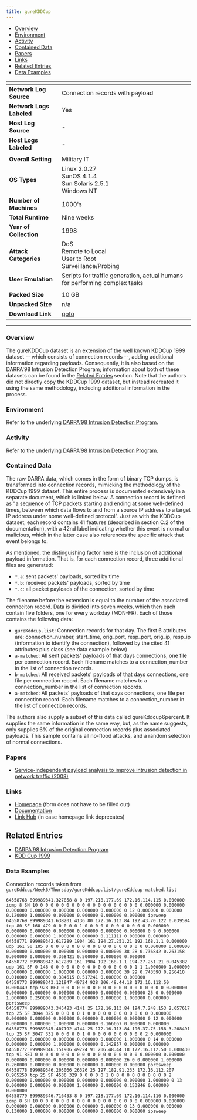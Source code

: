 ```yaml
---
title: gureKDDCup
---
```


- [Overview](#overview)
- [Environment](#environment)
- [Activity](#activity)
- [Contained Data](#contained-data)
- [Papers](#papers)
- [Links](#links)
- [Related Entries](#related-entries)
- [Data Examples](#data-examples)

| <!-- -->                 | <!-- -->                                                                                                   |
|--------------------------|------------------------------------------------------------------------------------------------------------|
| **Network Log Source**   | Connection records with payload                                                                            |
| **Network Logs Labeled** | Yes                                                                                                        |
| **Host Log Source**      | -                                                                                                          |
| **Host Logs Labeled**    | -                                                                                                          |
|                          |                                                                                                            |
| **Overall Setting**      | Military IT                                                                                                |
| **OS Types**             | Linux 2.0.27<br/>SunOS 4.1.4<br/>Sun Solaris 2.5.1<br/>Windows NT                                          |
| **Number of Machines**   | 1000's                                                                                                     |
| **Total Runtime**        | Nine weeks                                                                                                 |
| **Year of Collection**   | 1998                                                                                                       |
| **Attack Categories**    | DoS<br/>Remote to Local<br/>User to Root<br/>Surveillance/Probing                                          |
| **User Emulation**       | Scripts for traffic generation, actual humans for performing complex tasks                                 |
|                          |                                                                                                            |
| **Packed Size**          | 10 GB                                                                                                      |
| **Unpacked Size**        | n/a                                                                                                        |
| **Download Link**        | [goto](http://www.sc.ehu.es/acwaldap/gureKddcup/gureKDDCup/gureKddcup/complete_database/gureKddcup.tar.gz) |

***

### Overview
The gureKDDCup dataset is an extension of the well known KDDCup 1999 dataset -- which consists of connection records --, adding additional information regarding payloads.
Consequently, it is also based on the DARPA'98 Intrusion Detection Program;
information about both of these datasets can be found in the [Related Entries](#related-entries) section.
Note that the authors did not directly copy the KDDCup 1999 dataset, but instead recreated it using the same methodology, including additional information in the process.

### Environment
Refer to the underlying [DARPA'98 Intrusion Detection Program](darpa98.md).

### Activity
Refer to the underlying [DARPA'98 Intrusion Detection Program](darpa98.md).

### Contained Data
The raw DARPA data, which comes in the form of binary TCP dumps, is transformed into connection records, mimicking the methodology of the KDDCup 1999 dataset.
This entire process is documented extensively in a separate document, which is linked below.
A connection record is defined as "a sequence of TCP packets starting and ending at some well-defined times, between
which data flows to and from a source IP address to a target IP address under some well-defined protocol".
Just as with the KDDCup dataset, each record contains 41 features (described in section C.2 of the documentation), with a 42nd label indicating whether this event is normal or malicious, which in the latter case also references the specific attack that event belongs to.

As mentioned, the distinguishing factor here is the inclusion of additional payload information.
That is, for each connection record, three additional files are generated:
- `*.a`: sent packets' payloads, sorted by time
- `*.b`: received packets' payloads, sorted by time
- `*.c`: all packet payloads of the connection, sorted by time

The filename before the extension is equal to the number of the associated conneciton record.
Data is divided into seven weeks, which then each contain five folders, one for every workday (MON-FR).
Each of those contains the following data:
- `gureKddcup.list`: Connection records for that day.
  The first 6 attributes are: connection_number, start_time, orig_port, resp_port, orig_ip, resp_ip (information to identify the connection), followed by the cited 41 attributes plus class (see data example below)
- `a-matched`: All sent packets' payloads of that days connections, one file per connection record.
  Each filename matches to a connection_number in the list of connection records.
- `b-matched`: All received packets' payloads of that days connections, one file per connection record.
  Each filename matches to a connection_number in the list of connection records.
- `a-matched`: All packets' payloads of that days connections, one file per connection record.
  Each filename matches to a connection_number in the list of connection records.

The authors also supply a subset of this data called gureKddcup6percent.
It supplies the same information in the same way, but, as the name suggests, only supplies 6% of the original connection records plus associated payloads.
This sample contains all no-flood attacks, and a random selection of normal connections.

### Papers
- [Service-independent payload analysis to improve intrusion detection in network traffic (2008)](https://dl.acm.org/doi/10.5555/2449288.2449315)

### Links
- [Homepage](http://www.sc.ehu.es/acwaldap/gureKddcup/galdetegia_jaso.php) (form does not have to be filled out)
- [Documentation](https://addi.ehu.es/bitstream/handle/10810/20608/20160601_Txostena_gurekddcup_InigoPeronaBalda.pdf?sequence=1)
- [Link Hub](http://www.sc.ehu.es/acwaldap/) (in case homepage link deprecates)

## Related Entries
- [DARPA'98 Intrusion Detection Program](darpa98.md)
- [KDD Cup 1999](kdd_cup_1999.md)

### Data Examples
Connection records taken from `gureKddcup/Week6/Thursday/gureKddcup.list/gureKddcup-matched.list`
```
64558768 899989341.327858 8 0 197.218.177.69 172.16.114.115 0.000000 icmp 8 SH 10 0 0 0 0 0 0 0 0 0 0 0 0 0 0 0 0 0 0 0 0.000000 0.000000 0.000000 0.000000 0.000000 0.000000 0.000000 0 12 0.000000 0.000000 0.120000 1.000000 0.000000 0.000000 0.000000 0.000000 ipsweep
64558769 899989341.638201 4136 80 172.16.113.84 192.43.70.122 0.039594 tcp 80 SF 160 479 0 0 0 0 0 1 0 0 0 0 0 0 0 0 0 0 0 0 0.000000 0.000000 0.000000 0.000000 0.000000 0.000000 0.000000 0 9 0.000000 0.000000 0.000000 1.000000 0.000000 0.111111 0.000000 0.000000 
64558771 899989342.617289 1904 161 194.27.251.21 192.168.1.1 0.000000 udp 161 S0 105 0 0 0 0 0 0 0 0 0 0 0 0 0 0 0 0 0 0 0 0.000000 0.000000 0.000000 0.000000 0.000000 0.000000 0.000000 38 28 0.736842 0.263158 0.000000 0.000000 0.368421 0.500000 0.000000 0.000000 
64558772 899989342.617289 161 1904 192.168.1.1 194.27.251.21 0.045382 udp 161 SF 0 146 0 0 0 0 0 0 0 0 0 0 0 0 0 0 0 0 1 1 1.000000 1.000000 0.000000 0.000000 1.000000 0.000000 0.000000 39 29 0.743590 0.256410 0.010000 0.000000 0.384615 0.517241 0.000000 0.000000 
64558773 899989343.121947 49724 928 206.48.44.18 172.16.112.50 0.000449 tcp 928 REJ 0 0 0 0 0 0 0 0 0 0 0 0 0 0 0 0 0 0 0 0 0.000000 0.000000 0.000000 0.000000 0.000000 0.000000 0.000000 25 0 0.000000 1.000000 0.250000 0.000000 0.000000 0.000000 1.000000 0.000000 portsweep
64558774 899989343.345483 4141 25 172.16.113.84 194.7.248.153 2.057617 tcp 25 SF 3044 325 0 0 0 0 0 1 0 0 0 0 0 0 0 0 0 0 0 0 0.000000 0.000000 0.000000 0.000000 0.000000 0.000000 0.000000 0 12 0.000000 0.000000 0.000000 1.000000 0.000000 0.166667 0.000000 0.000000 
64558776 899989345.407192 4144 25 172.16.113.84 196.37.75.158 3.208491 tcp 25 SF 3047 331 0 0 0 0 0 1 0 0 0 0 0 0 0 0 0 0 0 2 0.000000 0.000000 0.000000 0.000000 0.000000 0.000000 1.000000 0 14 0.000000 0.000000 0.000000 1.000000 0.000000 0.142857 0.000000 0.000000 
64558777 899989346.151906 49724 91 206.48.44.18 172.16.112.50 0.000430 tcp 91 REJ 0 0 0 0 0 0 0 0 0 0 0 0 0 0 0 0 0 0 0 0 0.000000 0.000000 0.000000 0.000000 0.000000 0.000000 0.000000 26 0 0.000000 1.000000 0.260000 0.000000 0.000000 0.000000 1.000000 0.000000 portsweep
64558778 899989346.203066 26326 25 197.182.91.233 172.16.112.207 0.905250 tcp 25 SF 4536 329 0 0 0 0 0 1 0 0 0 0 0 0 0 0 0 0 0 2 0.000000 0.000000 0.000000 0.000000 0.000000 0.000000 1.000000 0 13 0.000000 0.000000 0.000000 1.000000 0.000000 0.153846 0.000000 0.000000 
64558779 899989346.716433 8 0 197.218.177.69 172.16.114.116 0.000000 icmp 8 SH 10 0 0 0 0 0 0 0 0 0 0 0 0 0 0 0 0 0 0 0 0.000000 0.000000 0.000000 0.000000 0.000000 0.000000 0.000000 0 13 0.000000 0.000000 0.130000 1.000000 0.000000 0.000000 0.000000 0.000000 ipsweep
```
